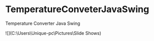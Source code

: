 # TemperatureConveterJavaSwing
Temperature Converter Java Swing 



![](C:\Users\Unique-pc\Pictures\Slide Shows)
